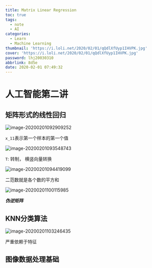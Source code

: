 ```yaml
---
title: Matrix Linear Regression
toc: true
tags:
  - note
  - AI
categories:
  - Learn
  - Machine Learning
thumbnail: 'https://i.loli.net/2020/02/01/qQdlXfUyp1IHVPK.jpg'
cover: 'https://i.loli.net/2020/02/01/qQdlXfUyp1IHVPK.jpg'
password: lhj20030310
abbrlink: 8d5e
date: 2020-02-01 07:49:32
---
```


# 人工智能第二讲

## 矩阵形式的线性回归

![image-20200201092909252](C:\Users\19132\AppData\Roaming\Typora\typora-user-images\image-20200201092909252.png)

`x_11`表示第一个样本的第一个值

![image-20200201093548743](C:\Users\19132\AppData\Roaming\Typora\typora-user-images\image-20200201093548743.png)

`T`: 转制， 横竖向量转换

![image-20200201094419099](C:\Users\19132\AppData\Roaming\Typora\typora-user-images\image-20200201094419099.png)

二范数就是各个数的平方和

![image-20200201100115985](C:\Users\19132\AppData\Roaming\Typora\typora-user-images\image-20200201100115985.png)

***伪逆矩阵***

## KNN分类算法

![image-20200201103246435](C:\Users\19132\AppData\Roaming\Typora\typora-user-images\image-20200201103246435.png)

严重依赖于特征

## 图像数据处理基础

